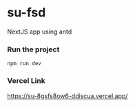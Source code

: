 # su-fsd

NextJS app using antd

### Run the project

```npm run dev```

### Vercel Link

https://su-8gsfs8ow6-ddiscua.vercel.app/
